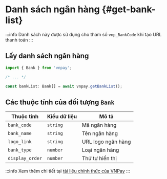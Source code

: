 # Danh sách ngân hàng {#get-bank-list}

:::info
Danh sách này được sử dụng cho tham số `vnp_BankCode` khi tạo URL thanh toán
:::

## Lấy danh sách ngân hàng

```typescript
import { Bank } from 'vnpay';

/* ... */

const bankList: Bank[] = await vnpay.getBankList();
```

## Các thuộc tính của đối tượng `Bank`

| Thuộc tính      | Kiểu dữ liệu | Mô tả              |
| --------------- | ------------ | ------------------ |
| `bank_code`     | `string`     | Mã ngân hàng       |
| `bank_name`     | `string`     | Tên ngân hàng      |
| `logo_link`     | `string`     | URL logo ngân hàng |
| `bank_type`     | `number`     | Loại ngân hàng     |
| `display_order` | `number`     | Thứ tự hiển thị    |

:::info
Xem thêm chi tiết tại [tài liệu chính thức của VNPay](https://sandbox.vnpayment.vn/apis/docs/chuyen-doi-thuat-toan/changeTypeHash.html#tao-url-thanh-toan)
:::
